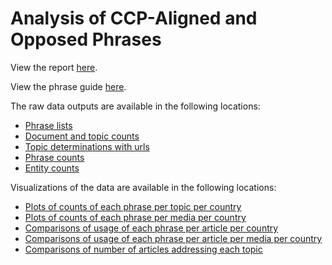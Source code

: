 # Analysis of CCP-Aligned and Opposed Phrases

View the report [here](https://github.com/doublethinklab/media-alignment-2022/blob/main/media-alignment-2022.md).

View the phrase guide [here](https://github.com/doublethinklab/media-alignment-2022/blob/main/phrase_guide.md).

The raw data outputs are available in the following locations:
- [Phrase lists](https://github.com/doublethinklab/media-alignment-2022/blob/main/data.csv)
- [Document and topic counts](https://github.com/doublethinklab/media-alignment-2022/blob/main/doc_counts.csv)
- [Topic determinations with urls](https://github.com/doublethinklab/media-alignment-2022/tree/main/topics_urls)
- [Phrase counts](https://github.com/doublethinklab/media-alignment-2022/blob/main/phrase_counts.csv)
- [Entity counts](https://github.com/doublethinklab/media-alignment-2022/blob/main/entity_counts.csv)

Visualizations of the data are available in the following locations:
- [Plots of counts of each phrase per topic per country](https://github.com/doublethinklab/media-alignment-2022/tree/main/country_topic_phrases)
- [Plots of counts of each phrase per media per country](https://github.com/doublethinklab/media-alignment-2022/tree/main/media_topic_phrases)
- [Comparisons of usage of each phrase per article per country](https://github.com/doublethinklab/media-alignment-2022/tree/main/country_phrase_comparison)
- [Comparisons of usage of each phrase per article per media per country](https://github.com/doublethinklab/media-alignment-2022/tree/main/media_phrase_comparison)
- [Comparisons of number of articles addressing each topic](https://github.com/doublethinklab/media-alignment-2022/tree/main/topic_coverage)
